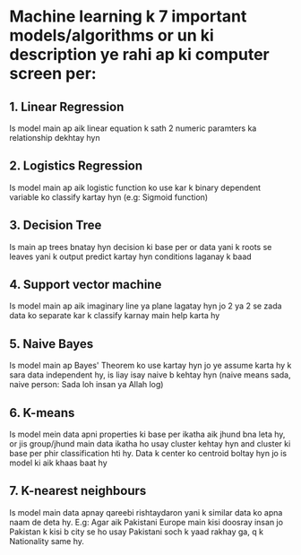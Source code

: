# **Machine learning k 7 important models/algorithms or un ki description ye rahi ap ki computer screen per:**

## 1. **Linear Regression**
Is model main ap aik linear equation k sath 2 numeric paramters ka relationship dekhtay hyn
## 2. **Logistics Regression**
Is model main ap aik logistic function ko use kar k binary dependent variable ko classify kartay hyn (e.g: Sigmoid function)
## 3. **Decision Tree**
Is main ap trees bnatay hyn decision ki base per or data yani k roots se leaves yani k output predict kartay hyn conditions laganay k baad
## 4. **Support vector machine**
Is model main ap aik imaginary line ya plane lagatay hyn jo 2 ya 2 se zada data ko separate kar k classify karnay main help karta hy
## 5. **Naive Bayes**
Is model main ap Bayes' Theorem ko use kartay hyn jo ye assume karta hy k sara data independent hy, is liay isay naive b kehtay hyn (naive means sada, naive person: Sada loh insan ya Allah log)
## 6. **K-means**
Is model mein data apni properties ki base per ikatha aik jhund bna leta hy, or jis group/jhund main data ikatha ho usay cluster kehtay hyn and cluster ki base per phir classification hti hy. Data k center ko centroid boltay hyn jo is model ki aik khaas baat hy
## 7. **K-nearest neighbours**
Is model main data apnay qareebi rishtaydaron yani k similar data ko apna naam de deta hy. E.g: Agar aik Pakistani Europe main kisi doosray insan jo Pakistan k kisi b city se ho usay Pakistani soch k yaad rakhay ga, q k Nationality same hy. 
